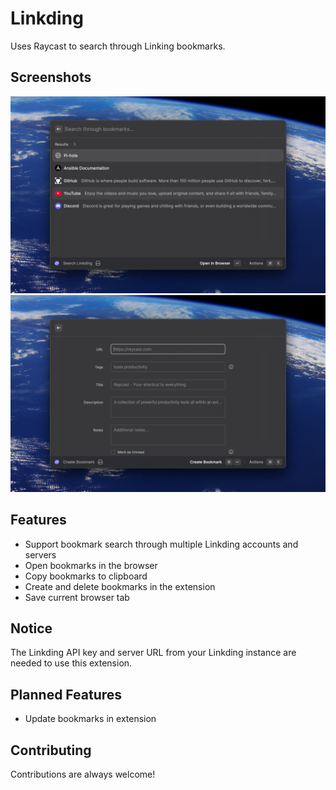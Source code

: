 # Linkding

Uses Raycast to search through Linking bookmarks.

## Screenshots

![raycast-linkding-1.png](metadata/raycast-linkding-1.png)
![raycast-linkding-2.png](metadata/raycast-linkding-2.png)

## Features

- Support bookmark search through multiple Linkding accounts and servers
- Open bookmarks in the browser
- Copy bookmarks to clipboard
- Create and delete bookmarks in the extension
- Save current browser tab

## Notice

The Linkding API key and server URL from your Linkding instance are needed to use this extension.

## Planned Features

- Update bookmarks in extension

## Contributing

Contributions are always welcome!
